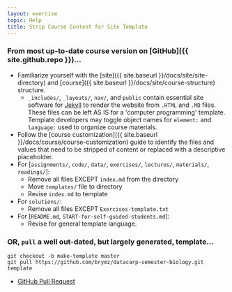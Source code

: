 ```yaml
---
layout: exercise
topic: Help
title: Strip Course Content for Site Template
---
```


### From most up-to-date course version on [GitHub]({{ site.github.repo }})...

- Familiarize yourself with the [site]({{ site.baseurl }}/docs/site/site-directory) and [course]({{ site.baseurl }}/docs/site/course-structure) structure.
  - `_includes/`, `_layouts/`, `nav/`, and `public` contain essential site 
software for [Jekyll](https://jekyllrb.com/) to render the website from `.HTML` 
and `.MD` files. These files can be left AS IS for a 'computer programming' 
template. Template developers may toggle object names for `element:` and 
`language:` used to organize course materials.
- Follow the [course customization]({{ site.baseurl }}/docs/course/course-customization) guide to identify the files and values that need to be stripped 
of content or replaced with a descriptive placeholder. 
- For [`assignments/`, `code/`, `data/`, `exercises/`, `lectures/`, `materials/`, `readings/`]:
  - Remove all files EXCEPT `index.md` from the directory
  - Move `templates/` file to directory
  - Revise `index.md` to template
- For `solutions/`:
  - Remove all files EXCEPT `Exercises-template.txt`
- For [`README.md`, `START-for-self-guided-students.md`]:
  - Revise for general template language.

### OR, `pull` a well out-dated, but largely generated, template...

```
git checkout -b make-template master
git pull https://github.com/brymz/datacarp-semester-biology.git template
```
- [GitHub Pull Request](https://github.com/datacarpentry/semester-biology/pull/408)
